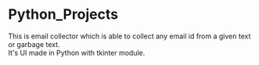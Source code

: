 # Python_Projects
This is email collector which is able to collect any email id from a given text or garbage text.<br/>
It's UI made in Python with tkinter module.<br/>
